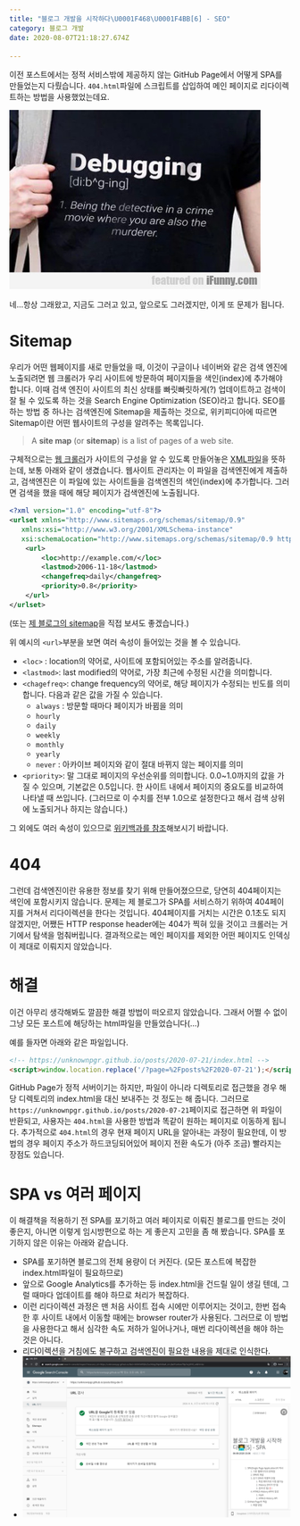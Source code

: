 ```yaml
---
title: "블로그 개발을 시작하다\U0001F468‍\U0001F4BB[6] - SEO"
category: 블로그 개발
date: 2020-08-07T21:18:27.674Z

---
```




이전 포스트에서는 정적 서비스밖에 제공하지 않는 GitHub Page에서 어떻게 SPA를 만들었는지 다뤘습니다. `404.html`파일에 스크립트를 삽입하여 메인 페이지로 리다이렉트하는 방법을 사용했었는데요.

![iFunny.com](fv7itie7gr.jpg)

네...항상 그래왔고, 지금도 그러고 있고, 앞으로도 그러겠지만, 이게 또 문제가 됩니다.

# Sitemap

우리가 어떤 웹페이지를 새로 만들었을 때, 이것이 구글이나 네이버와 같은 검색 엔진에 노출되려면 웹 크롤러가 우리 사이트에 방문하여 페이지들을 색인(index)에 추가해야 합니다. 이때 검색 엔진이 사이트의 최신 상태를 빠릿빠릿하게(?) 업데이트하고 검색이 잘 될 수 있도록 하는 것을 Search Engine Optimization (SEO)라고 합니다. SEO를 하는 방법 중 하나는 검색엔진에 Sitemap을 제출하는 것으로, 위키피디아에 따르면 Sitemap이란 어떤 웹사이트의 구성을 알려주는 목록입니다.

> A **site map** (or **sitemap**) is a list of pages of a web site.

구체적으로는 <u>웹 크롤러</u>가 사이트의 구성을 알 수 있도록 만들어놓은 <u>XML파일</u>을 뜻하는데, 보통 아래와 같이 생겼습니다. 웹사이트 관리자는 이 파일을 검색엔진에게 제출하고, 검색엔진은 이 파일에 있는 사이트들을 검색엔진의 색인(index)에 추가합니다. 그러면 검색을 했을 때에 해당 페이지가 검색엔진에 노출됩니다.

```xml
<?xml version="1.0" encoding="utf-8"?>
<urlset xmlns="http://www.sitemaps.org/schemas/sitemap/0.9"
   xmlns:xsi="http://www.w3.org/2001/XMLSchema-instance"
   xsi:schemaLocation="http://www.sitemaps.org/schemas/sitemap/0.9 http://www.sitemaps.org/schemas/sitemap/0.9/sitemap.xsd">
    <url>
        <loc>http://example.com/</loc>
        <lastmod>2006-11-18</lastmod>
        <changefreq>daily</changefreq>
        <priority>0.8</priority>
    </url>
</urlset>
```

(또는 [제 블로그의 sitemap](https://unknownpgr.github.io/sitemap.xml)을 직접 보셔도 좋겠습니다.)

위 예시의 `<url>`부분을 보면 여러 속성이 들어있는 것을 볼 수 있습니다.

- `<loc>` : location의 약어로, 사이트에 포함되어있는 주소를 알려줍니다.
- `<lastmod>`: last modified의 약어로, 가장 최근에 수정된 시간을 의미합니다.
- `<chagefreq>`: change frequency의 약어로, 해당 페이지가 수정되는 빈도를 의미합니다. 다음과 같은 값을 가질 수 있습니다.
  - `always` : 방문할 때마다 페이지가 바뀜을 의미
  - `hourly`
  - `daily`
  - `weekly`
  - `monthly`
  - `yearly`
  - `never` : 아카이브 페이지와 같이 절대 바뀌지 않는 페이지를 의미
- `<priority>`: 말 그대로 페이지의 우선순위를 의미합니다. 0.0~1.0까지의 값을 가질 수 있으며, 기본값은 0.5입니다. 한 사이트 내에서 페이지의 중요도를 비교하여 나타낼 때 쓰입니다. (그러므로 이 수치를 전부 1.0으로 설정한다고 해서 검색 상위에 노출되거나 하지는 않습니다.)

그 외에도 여러 속성이 있으므로 [위키백과를 참조](https://en.wikipedia.org/wiki/Sitemaps#Element_definitions)해보시기 바랍니다.

# 404

그런데 검색엔진이란 유용한 정보를 찾기 위해 만들어졌으므로, 당연히 404페이지는 색인에 포함시키지 않습니다. 문제는 제 블로그가 SPA를 서비스하기 위하여 404페이지를 거쳐서 리다이렉션을 한다는 것입니다. 404페이지를 거치는 시간은 0.1초도 되지 않겠지만, 어쨌든 HTTP response header에는 404가 찍혀 있을 것이고 크롤러는 거기에서 탐색을 멈춰버립니다. 결과적으로는 메인 페이지를 제외한 어떤 페이지도 인덱싱이 제대로 이뤄지지 않았습니다.

# 해결

이건 아무리 생각해봐도 깔끔한 해결 방법이 떠오르지 않았습니다. 그래서 어쩔 수 없이 그냥 모든 포스트에 해당하는 html파일을 만들었습니다(...)

예를 들자면 아래와 같은 파일입니다.

```html
<!-- https://unknownpgr.github.io/posts/2020-07-21/index.html -->
<script>window.location.replace('/?page=%2Fposts%2F2020-07-21');</script>
```

GitHub Page가 정적 서버이기는 하지만, 파일이 아니라 디렉토리로 접근했을 경우 해당 디렉토리의 index.html을 대신 보내주는 것 정도는 해 줍니다. 그러므로 `https://unknownpgr.github.io/posts/2020-07-21`페이지로 접근하면 위 파일이 반환되고, 사용자는 `404.html`을 사용한 방법과 똑같이 원하는 페이지로 이동하게 됩니다. 추가적으로 `404.html`의 경우 현재 페이지 URL을 알아내는 과정이 필요한데, 이 방법의 경우 페이지 주소가 하드코딩되어있어 페이지 전환 속도가 (아주 조금) 빨라지는 장점도 있습니다.

# SPA vs 여러 페이지

이 해결책을 적용하기 전 SPA를 포기하고 여러 페이지로 이뤄진 블로그를 만드는 것이 좋은지, 아니면 이렇게 임시방편으로 하는 게 좋은지 고민을 좀 해 봤습니다. SPA를 포기하지 않은 이유는 아래와 같습니다.

- SPA를 포기하면 블로그의 전체 용량이 더 커진다. (모든 포스트에 복잡한 index.html파일이 필요하므로)
- 앞으로 Google Analytics를 추가하는 등 index.html을 건드릴 일이 생길 텐데, 그럴 때마다 업데이트를 해야 하므로 처리가 복잡하다.
- 이런 리다이렉션 과정은 맨 처음 사이트 접속 시에만 이루어지는 것이고, 한번 접속한 후 사이트 내에서 이동할 때에는 browser router가 사용된다. 그러므로 이 방법을 사용한다고 해서 심각한 속도 저하가 일어나거나, 매번 리다이렉션을 해야 하는 것은 아니다.
- 리다이렉션을 거침에도 불구하고 검색엔진이 필요한 내용을 제대로 인식한다.
- ![20200808061619441](20200808061619441.png)